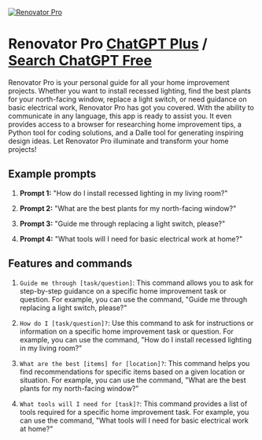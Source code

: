 
[![Renovator Pro](https://files.oaiusercontent.com/file-rU5xebhra4Ze4wsnMK3GcXY7?se=2123-10-17T14%3A59%3A05Z&sp=r&sv=2021-08-06&sr=b&rscc=max-age%3D31536000%2C%20immutable&rscd=attachment%3B%20filename%3Dbefbe149-5352-4ceb-9593-6fbbbcc6f61d.png&sig=59zXjxbEfFN9lCIk0fV4KULq3PlZk6ctanQz1RRXWoU%3D)](https://chat.openai.com/g/g-cdJ7g37Rc-renovator-pro)

# Renovator Pro [ChatGPT Plus](https://chat.openai.com/g/g-cdJ7g37Rc-renovator-pro) / [Search ChatGPT Free](https://gptcall.net/index.html#/?search=Renovator%20Pro)

Renovator Pro is your personal guide for all your home improvement projects. Whether you want to install recessed lighting, find the best plants for your north-facing window, replace a light switch, or need guidance on basic electrical work, Renovator Pro has got you covered. With the ability to communicate in any language, this app is ready to assist you. It even provides access to a browser for researching home improvement tips, a Python tool for coding solutions, and a Dalle tool for generating inspiring design ideas. Let Renovator Pro illuminate and transform your home projects!

## Example prompts

1. **Prompt 1:** "How do I install recessed lighting in my living room?"

2. **Prompt 2:** "What are the best plants for my north-facing window?"

3. **Prompt 3:** "Guide me through replacing a light switch, please?"

4. **Prompt 4:** "What tools will I need for basic electrical work at home?"

## Features and commands

1. `Guide me through [task/question]`: This command allows you to ask for step-by-step guidance on a specific home improvement task or question. For example, you can use the command, "Guide me through replacing a light switch, please?"

2. `How do I [task/question]?`: Use this command to ask for instructions or information on a specific home improvement task or question. For example, you can use the command, "How do I install recessed lighting in my living room?"

3. `What are the best [items] for [location]?`: This command helps you find recommendations for specific items based on a given location or situation. For example, you can use the command, "What are the best plants for my north-facing window?"

4. `What tools will I need for [task]?`: This command provides a list of tools required for a specific home improvement task. For example, you can use the command, "What tools will I need for basic electrical work at home?"


